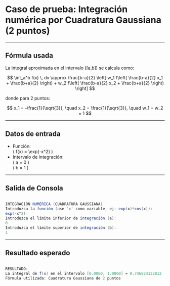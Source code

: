 # Caso de prueba: Integración numérica por Cuadratura Gaussiana (2 puntos)

---

## Fórmula usada

La integral aproximada en el intervalo \([a,b]\) se calcula como:

$$
\int_a^b f(x) \, dx \approx \frac{b-a}{2} \left[ w_1 f\left( \frac{b-a}{2} x_1 + \frac{b+a}{2} \right) + w_2 f\left( \frac{b-a}{2} x_2 + \frac{b+a}{2} \right) \right]
$$

donde para 2 puntos:

$$
x_1 = -\frac{1}{\sqrt{3}}, \quad x_2 = \frac{1}{\sqrt{3}}, \quad w_1 = w_2 = 1
$$

---

## Datos de entrada

- Función:  
  \( f(x) = \exp(-x^2) \)
- Intervalo de integración:  
  \( a = 0 \)  
  \( b = 1 \)

---

## Salida de Consola


```java

INTEGRACIÓN NUMÉRICA (CUADRATURA GAUSSIANA)
Introduzca la función (use 'x' como variable, ej: exp(x)*cos(x)):
exp(-x^2)
Introduzca el límite inferior de integración (a):
0
Introduzca el límite superior de integración (b):
1

```

---

## Resultado esperado


```java

RESULTADO:
La integral de f(x) en el intervalo [0.0000, 1.0000] ≈ 0.746824132812
Fórmula utilizada: Cuadratura Gaussiana de 2 puntos


```

